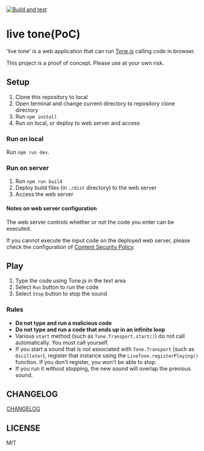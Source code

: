 [![Build and test](https://github.com/DBC-Works/live-tone/actions/workflows/azure-static-web-apps-red-stone-026824a00.yml/badge.svg)](https://github.com/DBC-Works/live-tone/actions/workflows/azure-static-web-apps-red-stone-026824a00.yml)

# live tone(PoC)

'live tone' is a web application that can run [Tone.js](https://tonejs.github.io/) calling code in browser.

This project is a proof of concept. Please use at your own risk.

## Setup

1. Clone this repository to local
2. Open terminal and change current directory to repository clone directory
3. Run `npm install`
4. Run on local, or deploy to web server and access

### Run on local

Run `npm run dev`.

### Run on server

1. Run `npm run build`
2. Deploy build files (in `./dist` directory) to the web server
3. Access the web server

#### Notes on web server configuration

The web server controls whether or not the code you enter can be executed.

If you cannot execute the input code on the deployed web server, please check the configuration of [Content Security Policy](https://developer.mozilla.org/en-US/docs/Web/HTTP/CSP).

## Play

1. Type the code using Tone.js in the text area
2. Select `Run` button to run the code
3. Select `Stop` button to stop the sound

### Rules

- **Do not type and run a malicious code**
- **Do not type and run a code that ends up in an infinite loop**
- Various `start` method (such as `Tone.Transport.start()`) do not call automatically. You must call yourself.
- If you start a sound that is not associated with `Tone.Transport` (such as `Oscillator`), register that instance using the `LiveTone.registerPlaying()` function. If you don't register, you won't be able to stop.
- If you run it without stopping, the new sound will overlap the previous sound.

## CHANGELOG

[CHANGELOG](CHANGELOG.md)

## LICENSE

MIT

